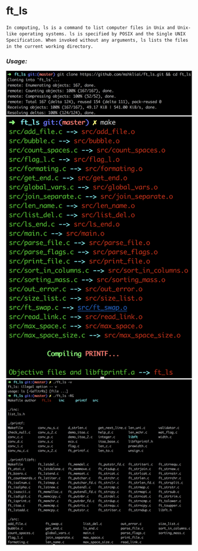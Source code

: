 # ft_ls
`In computing, ls is a command to list computer files in Unix and Unix-like operating systems. ls is specified by POSIX and the Single UNIX Specification. When invoked without any arguments, ls lists the files in the current working directory.`
### ***Usage:***

![Downloading project:](https://github.com/mshkliai/ft_ls/raw/master/screenshots/download.png)
![Installing project:](https://github.com/mshkliai/ft_ls/raw/master/screenshots/installing.png)
![Output:](https://github.com/mshkliai/ft_ls/raw/master/screenshots/output.png)
